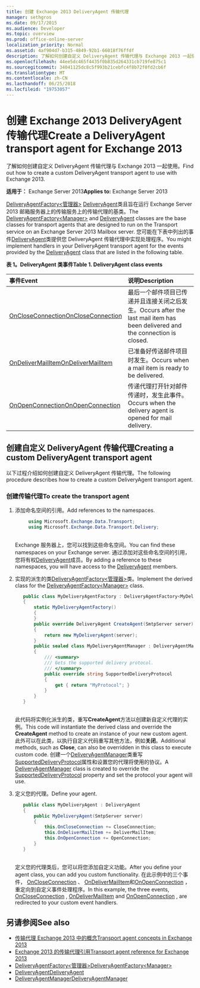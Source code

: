 ```yaml
---
title: 创建 Exchange 2013 DeliveryAgent 传输代理
manager: sethgros
ms.date: 09/17/2015
ms.audience: Developer
ms.topic: overview
ms.prod: office-online-server
localization_priority: Normal
ms.assetid: 4af904d7-b315-4849-92b1-66018f76ffdf
description: 了解如何创建自定义 DeliveryAgent 传输代理与 Exchange 2013 一起使用。
ms.openlocfilehash: 44ee5dc465f4435f0b835d264331cb719fe875c1
ms.sourcegitcommit: 34041125dc8c5f993b21cebfc4f8b72f0fd2cb6f
ms.translationtype: MT
ms.contentlocale: zh-CN
ms.lasthandoff: 06/25/2018
ms.locfileid: "19753057"
---
```

# <a name="create-a-deliveryagent-transport-agent-for-exchange-2013"></a><span data-ttu-id="c3a35-103">创建 Exchange 2013 DeliveryAgent 传输代理</span><span class="sxs-lookup"><span data-stu-id="c3a35-103">Create a DeliveryAgent transport agent for Exchange 2013</span></span>

<span data-ttu-id="c3a35-104">了解如何创建自定义 DeliveryAgent 传输代理与 Exchange 2013 一起使用。</span><span class="sxs-lookup"><span data-stu-id="c3a35-104">Find out how to create a custom DeliveryAgent transport agent to use with Exchange 2013.</span></span>
  
<span data-ttu-id="c3a35-105">**适用于：** Exchange Server 2013</span><span class="sxs-lookup"><span data-stu-id="c3a35-105">**Applies to:** Exchange Server 2013</span></span>
  
<span data-ttu-id="c3a35-106">[DeliveryAgentFactory\<管理器\>](https://msdn.microsoft.com/library/Microsoft.Exchange.Data.Transport.Delivery.DeliveryAgentFactory`1.aspx) [DeliveryAgent](https://msdn.microsoft.com/library/Microsoft.Exchange.Data.DeliveryType.DeliveryAgent.aspx)类且旨在运行 Exchange Server 2013 邮箱服务器上的传输服务上的传输代理的基类。</span><span class="sxs-lookup"><span data-stu-id="c3a35-106">The [DeliveryAgentFactory\<Manager\>](https://msdn.microsoft.com/library/Microsoft.Exchange.Data.Transport.Delivery.DeliveryAgentFactory`1.aspx) and [DeliveryAgent](https://msdn.microsoft.com/library/Microsoft.Exchange.Data.DeliveryType.DeliveryAgent.aspx) classes are the base classes for transport agents that are designed to run on the Transport service on an Exchange Server 2013 Mailbox server.</span></span> <span data-ttu-id="c3a35-107">您可能在下表中列出的事件[DeliveryAgent](https://msdn.microsoft.com/library/Microsoft.Exchange.Data.DeliveryType.DeliveryAgent.aspx)类提供您 DeliveryAgent 传输代理中实现处理程序。</span><span class="sxs-lookup"><span data-stu-id="c3a35-107">You might implement handlers in your DeliveryAgent transport agent for the events provided by the [DeliveryAgent](https://msdn.microsoft.com/library/Microsoft.Exchange.Data.DeliveryType.DeliveryAgent.aspx) class that are listed in the following table.</span></span> 
  
<span data-ttu-id="c3a35-108">**表 1。DeliveryAgent 类事件**</span><span class="sxs-lookup"><span data-stu-id="c3a35-108">**Table 1. DeliveryAgent class events**</span></span>

|<span data-ttu-id="c3a35-109">**事件**</span><span class="sxs-lookup"><span data-stu-id="c3a35-109">**Event**</span></span>|<span data-ttu-id="c3a35-110">**说明**</span><span class="sxs-lookup"><span data-stu-id="c3a35-110">**Description**</span></span>|
|:-----|:-----|
|[<span data-ttu-id="c3a35-111">OnCloseConnection</span><span class="sxs-lookup"><span data-stu-id="c3a35-111">OnCloseConnection</span></span>](https://msdn.microsoft.com/library/Microsoft.Exchange.Data.Transport.Delivery.DeliveryAgent.OnCloseConnection.aspx) <br/> |<span data-ttu-id="c3a35-112">最后一个邮件项目已传递并且连接关闭之后发生。</span><span class="sxs-lookup"><span data-stu-id="c3a35-112">Occurs after the last mail item has been delivered and the connection is closed.</span></span>  <br/> |
|[<span data-ttu-id="c3a35-113">OnDeliverMailItem</span><span class="sxs-lookup"><span data-stu-id="c3a35-113">OnDeliverMailItem</span></span>](https://msdn.microsoft.com/library/Microsoft.Exchange.Data.Transport.Delivery.DeliveryAgent.OnDeliverMailItem.aspx) <br/> |<span data-ttu-id="c3a35-114">已准备好传送邮件项目时发生。</span><span class="sxs-lookup"><span data-stu-id="c3a35-114">Occurs when a mail item is ready to be delivered.</span></span>  <br/> |
|[<span data-ttu-id="c3a35-115">OnOpenConnection</span><span class="sxs-lookup"><span data-stu-id="c3a35-115">OnOpenConnection</span></span>](https://msdn.microsoft.com/library/Microsoft.Exchange.Data.Transport.Delivery.DeliveryAgent.OnOpenConnection.aspx) <br/> |<span data-ttu-id="c3a35-116">传递代理打开针对邮件传递时，发生此事件。</span><span class="sxs-lookup"><span data-stu-id="c3a35-116">Occurs when the delivery agent is opened for mail delivery.</span></span>  <br/> |
   
## <a name="creating-a-custom-deliveryagent-transport-agent"></a><span data-ttu-id="c3a35-117">创建自定义 DeliveryAgent 传输代理</span><span class="sxs-lookup"><span data-stu-id="c3a35-117">Creating a custom DeliveryAgent transport agent</span></span>

<span data-ttu-id="c3a35-118">以下过程介绍如何创建自定义 DeliveryAgent 传输代理。</span><span class="sxs-lookup"><span data-stu-id="c3a35-118">The following procedure describes how to create a custom DeliveryAgent transport agent.</span></span> 
  
### <a name="to-create-the-transport-agent"></a><span data-ttu-id="c3a35-119">创建传输代理</span><span class="sxs-lookup"><span data-stu-id="c3a35-119">To create the transport agent</span></span>

1. <span data-ttu-id="c3a35-120">添加命名空间的引用。</span><span class="sxs-lookup"><span data-stu-id="c3a35-120">Add references to the namespaces.</span></span>
    
   ```cs
        using Microsoft.Exchange.Data.Transport;
        using Microsoft.Exchange.Data.Transport.Delivery;
    
   ```

   <span data-ttu-id="c3a35-121">Exchange 服务器上，您可以找到这些命名空间。</span><span class="sxs-lookup"><span data-stu-id="c3a35-121">You can find these namespaces on your Exchange server.</span></span> <span data-ttu-id="c3a35-122">通过添加对这些命名空间的引用，您将有权[DeliveryAgent](https://msdn.microsoft.com/library/Microsoft.Exchange.Data.DeliveryType.DeliveryAgent.aspx)成员。</span><span class="sxs-lookup"><span data-stu-id="c3a35-122">By adding a reference to these namespaces, you will have access to the [DeliveryAgent](https://msdn.microsoft.com/library/Microsoft.Exchange.Data.DeliveryType.DeliveryAgent.aspx) members.</span></span> 
    
2. <span data-ttu-id="c3a35-123">实现的派生的类[DeliveryAgentFactory\<管理器\>](https://msdn.microsoft.com/library/Microsoft.Exchange.Data.Transport.Delivery.DeliveryAgentFactory`1.aspx)类。</span><span class="sxs-lookup"><span data-stu-id="c3a35-123">Implement the derived class for the [DeliveryAgentFactory\<Manager\>](https://msdn.microsoft.com/library/Microsoft.Exchange.Data.Transport.Delivery.DeliveryAgentFactory`1.aspx) class.</span></span> 
    
   ```cs
      public class MyDeliveryAgentFactory : DeliveryAgentFactory<MyDeliveryAgentFactory.MyDeliveryAgentManager>
      {
          static MyDeliveryAgentFactory()
          {
          }
          public override DeliveryAgent CreateAgent(SmtpServer server)
          {
              return new MyDeliveryAgent(server);
          }
          public sealed class MyDeliveryAgentManager : DeliveryAgentManager
          {
              /// <summary>
              /// Gets the supported delivery protocol.
              /// </summary>
              public override string SupportedDeliveryProtocol
              {
                  get { return "MyProtocol"; }
              }
          }
      }
  
   ```

   <span data-ttu-id="c3a35-124">此代码将实例化派生的类，重写**CreateAgent**方法以创建新自定义代理的实例。</span><span class="sxs-lookup"><span data-stu-id="c3a35-124">This code will instantiate the derived class and override the **CreateAgent** method to create an instance of your new custom agent.</span></span> <span data-ttu-id="c3a35-125">此外可以在此类，以执行自定义代码重写其他方法，例如**关闭**。</span><span class="sxs-lookup"><span data-stu-id="c3a35-125">Additional methods, such as **Close**, can also be overridden in this class to execute custom code.</span></span> <span data-ttu-id="c3a35-126">创建一个[DeliveryAgentManager](https://msdn.microsoft.com/library/Microsoft.Exchange.Data.Transport.Delivery.DeliveryAgentManager.aspx)类重写[SupportedDeliveryProtocol](https://msdn.microsoft.com/library/Microsoft.Exchange.Data.Transport.Delivery.DeliveryAgentManager.SupportedDeliveryProtocol.aspx)属性和设置您的代理将使用的协议。</span><span class="sxs-lookup"><span data-stu-id="c3a35-126">A [DeliveryAgentManager](https://msdn.microsoft.com/library/Microsoft.Exchange.Data.Transport.Delivery.DeliveryAgentManager.aspx) class is created to override the [SupportedDeliveryProtocol](https://msdn.microsoft.com/library/Microsoft.Exchange.Data.Transport.Delivery.DeliveryAgentManager.SupportedDeliveryProtocol.aspx) property and set the protocol your agent will use.</span></span> 
    
3. <span data-ttu-id="c3a35-127">定义您的代理。</span><span class="sxs-lookup"><span data-stu-id="c3a35-127">Define your agent.</span></span>
    
   ```cs
      public class MyDeliveryAgent : DeliveryAgent
      {
          public MyDeliveryAgent(SmtpServer server)
          {
              this.OnCloseConnection += CloseConnection;
              this.OnDeliverMailItem += DeliverMailItem;
              this.OnOpenConnection += OpenConnection;
          }
      }
  
   ```

   <span data-ttu-id="c3a35-128">定义您的代理类后，您可以将您添加自定义功能。</span><span class="sxs-lookup"><span data-stu-id="c3a35-128">After you define your agent class, you can add you custom functionality.</span></span> <span data-ttu-id="c3a35-129">在此示例中的三个事件， [OnCloseConnection](https://msdn.microsoft.com/library/Microsoft.Exchange.Data.Transport.Delivery.DeliveryAgent.OnCloseConnection.aspx) 、 [OnDeliverMailItem](https://msdn.microsoft.com/library/Microsoft.Exchange.Data.Transport.Delivery.DeliveryAgent.OnDeliverMailItem.aspx)和[OnOpenConnection](https://msdn.microsoft.com/library/Microsoft.Exchange.Data.Transport.Delivery.DeliveryAgent.OnOpenConnection.aspx) ，重定向到自定义事件处理程序。</span><span class="sxs-lookup"><span data-stu-id="c3a35-129">In this example, the three events, [OnCloseConnection](https://msdn.microsoft.com/library/Microsoft.Exchange.Data.Transport.Delivery.DeliveryAgent.OnCloseConnection.aspx) , [OnDeliverMailItem](https://msdn.microsoft.com/library/Microsoft.Exchange.Data.Transport.Delivery.DeliveryAgent.OnDeliverMailItem.aspx) and [OnOpenConnection](https://msdn.microsoft.com/library/Microsoft.Exchange.Data.Transport.Delivery.DeliveryAgent.OnOpenConnection.aspx) , are redirected to your custom event handlers.</span></span> 
    
## <a name="see-also"></a><span data-ttu-id="c3a35-130">另请参阅</span><span class="sxs-lookup"><span data-stu-id="c3a35-130">See also</span></span>

- [<span data-ttu-id="c3a35-131">传输代理 Exchange 2013 中的概念</span><span class="sxs-lookup"><span data-stu-id="c3a35-131">Transport agent concepts in Exchange 2013</span></span>](transport-agent-concepts-in-exchange-2013.md)
- [<span data-ttu-id="c3a35-132">Exchange 2013 的传输代理引用</span><span class="sxs-lookup"><span data-stu-id="c3a35-132">Transport agent reference for Exchange 2013</span></span>](transport-agent-reference-for-exchange-2013.md)    
- [<span data-ttu-id="c3a35-133">DeliveryAgentFactory\<管理器\></span><span class="sxs-lookup"><span data-stu-id="c3a35-133">DeliveryAgentFactory\<Manager\></span></span>](https://msdn.microsoft.com/library/Microsoft.Exchange.Data.Transport.Delivery.DeliveryAgentFactory`1.aspx)   
- [<span data-ttu-id="c3a35-134">DeliveryAgent</span><span class="sxs-lookup"><span data-stu-id="c3a35-134">DeliveryAgent</span></span>](https://msdn.microsoft.com/library/Microsoft.Exchange.Data.DeliveryType.DeliveryAgent.aspx)    
- [<span data-ttu-id="c3a35-135">DeliveryAgentManager</span><span class="sxs-lookup"><span data-stu-id="c3a35-135">DeliveryAgentManager</span></span>](https://msdn.microsoft.com/library/Microsoft.Exchange.Data.Transport.Delivery.DeliveryAgentManager.aspx)
    

